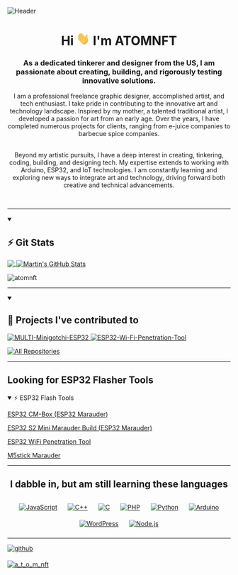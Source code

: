 ![Header](Images/myinfoheader.gif)

<h1 align="center">Hi <img src="Images/wave.gif" width="30px" height="30px" /> I'm ATOMNFT</h1>
<h3 align="center">As a dedicated tinkerer and designer from the US, I am passionate about creating, building, and rigorously testing innovative solutions.</h3>

<div align="center">
I am a professional freelance graphic designer, accomplished artist, and tech enthusiast. I take pride in contributing to the innovative art and technology landscape. Inspired by my mother, a talented traditional artist, I developed a passion for art from an early age. Over the years, I have completed numerous projects for clients, ranging from e-juice companies to barbecue spice companies.

<br>
<br>

Beyond my artistic pursuits, I have a deep interest in creating, tinkering, coding, building, and designing tech. My expertise extends to working with Arduino, ESP32, and IoT technologies. I am constantly learning and exploring new ways to integrate art and technology, driving forward both creative and technical advancements.
</div>

<br>

---

<details open>
<summary><h2>⚡️ Git Stats</h2></summary>
<a href="https://github.com/ATOMNFT/ATOMNFT">
  <img align="center" src="https://github-readme-stats.vercel.app/api/top-langs/?username=ATOMNFT&hide=java,html,tex&title_color=AAFF00&text_color=c9cacc&icon_color=2bbc8a&bg_color=1d1f21&langs_count=3" />
</a>
<a href="https://github.com/ATOMNFT/ATOMNFT">
  <img align="center" src="https://github-readme-stats.vercel.app/api?username=ATOMNFT&show_icons=true&icon_color=F8D866&line_height=27&count_private=true&title_color=AAFF00&text_color=c9cacc&icon_color=2bbc8a&bg_color=1d1f21" alt="Martin's GitHub Stats" />
</a>

<p align="left"> <img src="https://komarev.com/ghpvc/?username=atomnft&label=Profile%20views&color=0e75b6&style=flat" alt="atomnft" /> </p>
</details>


---

<details open> 
  <summary><h2>📘 Projects I've contributed to</h2></summary>
  <!-- Repo info cards - https://github.com/ATOMNFT/github-readme-stats -->
  <!-- Small repo cards (fork) - https://github.com/ATOMNFT/github-readme-stats -->
	<a href="https://github.com/ATOMNFT/MULTI-Minigotchi-ESP32"><img width="278" src="https://github-readme-stats.vercel.app/api/pin/?username=ATOMNFT&repo=MULTI-Minigotchi-ESP32&show_icons=true&theme=chartreuse-dark&title_color=AAFF00&icon_color=F8D866&show_icons=true" alt="MULTI-Minigotchi-ESP32">
	</a>
	<a href="https://github.com/ATOMNFT/ESP32-Wi-Fi-Penetration-Tool"><img width="278" src="https://github-readme-stats.vercel.app/api/pin/?username=ATOMNFT&repo=ESP32-Wi-Fi-Penetration-Tool&show_icons=true&theme=chartreuse-dark&title_color=AAFF00&icon_color=F8D866&show_icons=true" alt="ESP32-Wi-Fi-Penetration-Tool">
	</a>

</details>

<a href="https://github.com/ATOMNFT?tab=repositories&sort=stargazers"><img alt="All Repositories" title="All Repositories" src="https://custom-icon-badges.demolab.com/badge/-Click%20Here%20For%20All%20My%20Repos-1F222E?style=for-the-badge&logoColor=white&logo=repo"/></a>
</details>

---

## Looking for ESP32 Flasher Tools
<details open>
<summary>⚡️ ESP32 Flash Tools</summary>
<p align="left">
  <a href=https://github.com/ATOMNFT/CM-Box>ESP32 CM-Box (ESP32 Marauder)</a> </p>
  
<p align="left">
  <a href=https://github.com/ATOMNFT/ESP32-S2-Mini-Marauder-Build>ESP32 S2 Mini Marauder Build (ESP32 Marauder)</a> </p>

<p align="left"> 
  <a href=https://github.com/ATOMNFT/ESP32-Wi-Fi-Penetration-Tool>ESP32 WiFi Penetration Tool </a> </p>


<p align="left"> 
  <a href=https://github.com/ATOMNFT/M5stick-Marauder>M5stick Marauder </a> </p>
</details>

---

## <p align="center"> I dabble in, but am still learning these languages </p>
<div align="center">  
<a href="https://www.javascript.com/" target="_blank"><img style="margin: 10px" src="https://profilinator.rishav.dev/skills-assets/javascript-original.svg" alt="JavaScript" height="25" /></a>  
<a href="https://www.cplusplus.com/" target="_blank"><img style="margin: 10px" src="https://profilinator.rishav.dev/skills-assets/cplusplus-original.svg" alt="C++" height="25" /></a>  
<a href="https://www.cprogramming.com/" target="_blank"><img style="margin: 10px" src="https://profilinator.rishav.dev/skills-assets/c-original.svg" alt="C" height="25" /></a>  
<a href="https://www.php.net/" target="_blank"><img style="margin: 10px" src="https://profilinator.rishav.dev/skills-assets/php-original.svg" alt="PHP" height="25" /></a>  
<a href="https://www.python.org/" target="_blank"><img style="margin: 10px" src="https://profilinator.rishav.dev/skills-assets/python-original.svg" alt="Python" height="25" /></a>  
<a href="https://www.arduino.cc/" target="_blank"><img style="margin: 10px" src="https://profilinator.rishav.dev/skills-assets/arduino.png" alt="Arduino" height="25" /></a>  
<a href="https://wordpress.com/" target="_blank"><img style="margin: 10px" src="https://profilinator.rishav.dev/skills-assets/wordpress.png" alt="WordPress" height="25" /></a>  
<a href="https://nodejs.org/" target="_blank"><img style="margin: 10px" src="https://profilinator.rishav.dev/skills-assets/nodejs-original-wordmark.svg" alt="Node.js" height="25" /></a> 
</div>  

___

<p align="left">
<a href="https://github.com/ATOMNFT" target="_blank">
<img src=https://img.shields.io/badge/github-%2324292e.svg?&style=for-the-badge&logo=github&logoColor=white alt=github style="margin-bottom: 5px;" />
</a>  
</p>


<p align="left"> <a href="https://twitter.com/a_t_o_m_nft" target="blank"><img src="https://img.shields.io/twitter/follow/a_t_o_m_nft?logo=twitter&style=for-the-badge" alt="a_t_o_m_nft" /></a> </p>